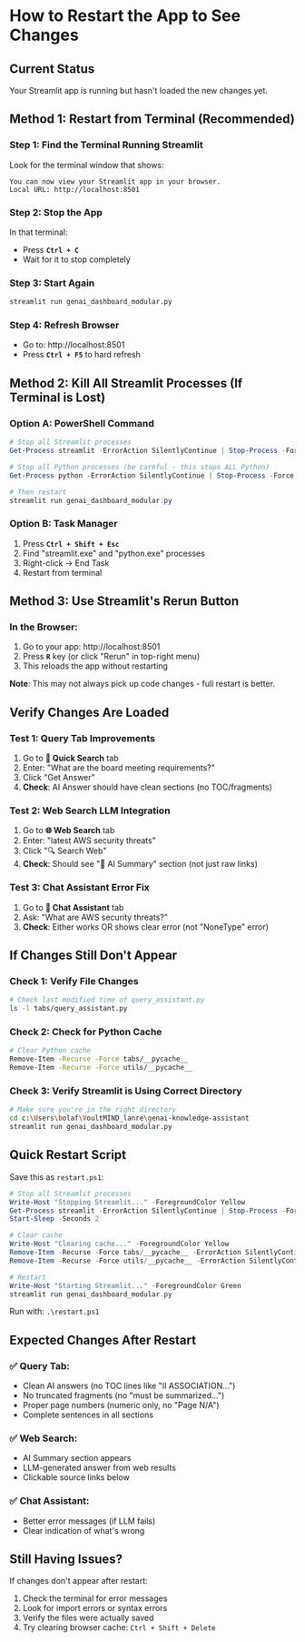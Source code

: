 # How to Restart the App to See Changes

## Current Status
Your Streamlit app is running but hasn't loaded the new changes yet.

## Method 1: Restart from Terminal (Recommended)

### Step 1: Find the Terminal Running Streamlit
Look for the terminal window that shows:
```
You can now view your Streamlit app in your browser.
Local URL: http://localhost:8501
```

### Step 2: Stop the App
In that terminal:
- Press **`Ctrl + C`**
- Wait for it to stop completely

### Step 3: Start Again
```bash
streamlit run genai_dashboard_modular.py
```

### Step 4: Refresh Browser
- Go to: http://localhost:8501
- Press **`Ctrl + F5`** to hard refresh

## Method 2: Kill All Streamlit Processes (If Terminal is Lost)

### Option A: PowerShell Command
```powershell
# Stop all Streamlit processes
Get-Process streamlit -ErrorAction SilentlyContinue | Stop-Process -Force

# Stop all Python processes (be careful - this stops ALL Python)
Get-Process python -ErrorAction SilentlyContinue | Stop-Process -Force

# Then restart
streamlit run genai_dashboard_modular.py
```

### Option B: Task Manager
1. Press **`Ctrl + Shift + Esc`**
2. Find "streamlit.exe" and "python.exe" processes
3. Right-click → End Task
4. Restart from terminal

## Method 3: Use Streamlit's Rerun Button

### In the Browser:
1. Go to your app: http://localhost:8501
2. Press **`R`** key (or click "Rerun" in top-right menu)
3. This reloads the app without restarting

**Note**: This may not always pick up code changes - full restart is better.

## Verify Changes Are Loaded

### Test 1: Query Tab Improvements
1. Go to **🔎 Quick Search** tab
2. Enter: "What are the board meeting requirements?"
3. Click "Get Answer"
4. **Check**: AI Answer should have clean sections (no TOC/fragments)

### Test 2: Web Search LLM Integration
1. Go to **🌐 Web Search** tab
2. Enter: "latest AWS security threats"
3. Click "🔍 Search Web"
4. **Check**: Should see "🧠 AI Summary" section (not just raw links)

### Test 3: Chat Assistant Error Fix
1. Go to **💬 Chat Assistant** tab
2. Ask: "What are AWS security threats?"
3. **Check**: Either works OR shows clear error (not "NoneType" error)

## If Changes Still Don't Appear

### Check 1: Verify File Changes
```bash
# Check last modified time of query_assistant.py
ls -l tabs/query_assistant.py
```

### Check 2: Check for Python Cache
```bash
# Clear Python cache
Remove-Item -Recurse -Force tabs/__pycache__
Remove-Item -Recurse -Force utils/__pycache__
```

### Check 3: Verify Streamlit is Using Correct Directory
```bash
# Make sure you're in the right directory
cd c:\Users\bolaf\VoultMIND_lanre\genai-knowledge-assistant
streamlit run genai_dashboard_modular.py
```

## Quick Restart Script

Save this as `restart.ps1`:
```powershell
# Stop all Streamlit processes
Write-Host "Stopping Streamlit..." -ForegroundColor Yellow
Get-Process streamlit -ErrorAction SilentlyContinue | Stop-Process -Force
Start-Sleep -Seconds 2

# Clear cache
Write-Host "Clearing cache..." -ForegroundColor Yellow
Remove-Item -Recurse -Force tabs/__pycache__ -ErrorAction SilentlyContinue
Remove-Item -Recurse -Force utils/__pycache__ -ErrorAction SilentlyContinue

# Restart
Write-Host "Starting Streamlit..." -ForegroundColor Green
streamlit run genai_dashboard_modular.py
```

Run with: `.\restart.ps1`

## Expected Changes After Restart

### ✅ Query Tab:
- Clean AI answers (no TOC lines like "II ASSOCIATION...")
- No truncated fragments (no "must be summarized...")
- Proper page numbers (numeric only, no "Page N/A")
- Complete sentences in all sections

### ✅ Web Search:
- AI Summary section appears
- LLM-generated answer from web results
- Clickable source links below

### ✅ Chat Assistant:
- Better error messages (if LLM fails)
- Clear indication of what's wrong

## Still Having Issues?

If changes don't appear after restart:
1. Check the terminal for error messages
2. Look for import errors or syntax errors
3. Verify the files were actually saved
4. Try clearing browser cache: `Ctrl + Shift + Delete`
